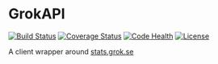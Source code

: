 GrokAPI
=======
[![Build Status](https://travis-ci.org/Commonists/Grokapi.svg?branch=master)](https://travis-ci.org/Commonists/Grokapi)
[![Coverage Status](https://coveralls.io/repos/Commonists/Grokapi/badge.svg)](https://coveralls.io/r/Commonists/Grokapi)
[![Code Health](https://landscape.io/github/Commonists/Grokapi/master/landscape.svg?style=flat)](https://landscape.io/github/Commonists/Grokapi/master)
[![License](http://img.shields.io/badge/license-MIT-orange.svg?style=flat)](http://opensource.org/licenses/MIT)

A client wrapper around [stats.grok.se]

[stats.grok.se]: http://stats.grok.se/